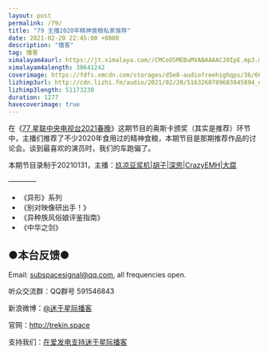 ```yaml
---
layout: post
permalink: /79/
title: "79 主播2020年精神食粮私家推荐"
date: 2021-02-20 22:45:00 +0800
description: "播客"
tag: 播客 
ximalayam4aurl: https://jt.ximalaya.com//CMCoOSMEBuMVABAAAACJ0IpE.mp3.m4a?channel=rss&amp;album_id=3135361&amp;track_id=387788089&amp;uid=6418191&amp;jt=https://audio.xmcdn.com/storages/d9c1-audiofreehighqps/52/FD/CMCoOSMEBuMVABAAAACJ0IpE.mp3
ximalayam4alength: 30641242
coverimage: https://fdfs.xmcdn.com/storages/d5e8-audiofreehighqps/36/60/CMCoOSMEBuLmAAXzKQCJ0Hph.jpeg
lizhimp3url: http://cdn.lizhi.fm/audio/2021/02/20/5163260789683045894_ud.mp3
lizhimp3length: 51173238
duration: 1277
havecoverimage: true
---  
```


在《[77 星联中央电视台2021春晚](http://trekin.space/77/)》这期节目的奥斯卡颁奖（其实是推荐）环节中，主播们推荐了不少2020年食用过的精神食粮，本期节目是那期推荐作品的讨论会。谈到最喜欢的演员时，我们的车跑偏了。

本期节目录制于20210131，主播：[玖凉豆浆机](https://weibo.com/lunaliang1029)\|[胡子](https://weibo.com/p/1005051764117203)\|[深思](mailto:deepthought@trekin.space)\|[CrazyEMH](mailto:emh@trekin.space)\|[大腐](https://weibo.com/u/5113590549)

————

-   《异形》系列
-   《别对映像研出手！》
-   《异种族风俗娘评鉴指南》
-   《中华之剑》

## ●本台反馈●

Email: <subspacesignal@qq.com>, all frequencies open.

听众交流群：QQ群号 591546843

新浪微博：[@迷于星际播客](http://weibo.com/lostinst)

官网：<http://trekin.space>

支持我们：[在爱发电支持迷于星际播客](https://afdian.net/@lostinst)
